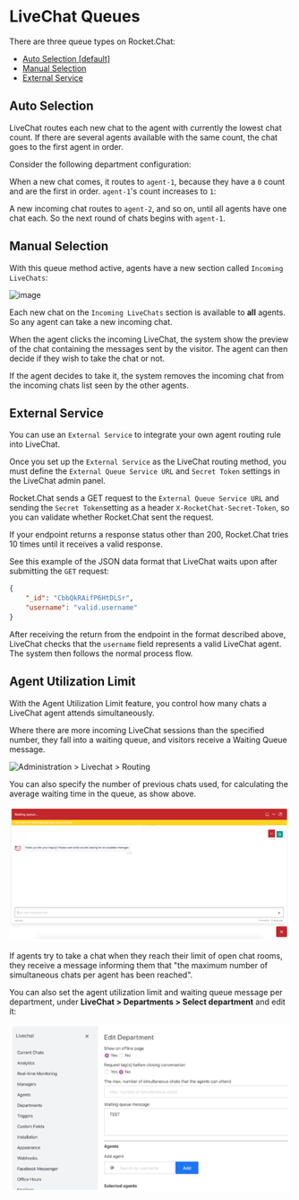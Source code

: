 # LiveChat Queues

There are three queue types on Rocket.Chat:

- [Auto Selection [default]](#auto-selection)
- [Manual Selection](#manual-selection)
- [External Service](#external-service)

## Auto Selection

LiveChat routes each new chat to the agent with currently the lowest chat count. If there are several agents available with the same count, the chat goes to the first agent in order.

Consider the following department configuration:

<!-- ![image](image1.png) -->

When a new chat comes, it routes to `agent-1`, because they have a `0` count and are the first in order. `agent-1`'s count increases to `1`:

<!-- ![image](image2.png) -->

A new incoming chat routes to `agent-2`, and so on, until all agents have one chat each. So the next round of chats begins with `agent-1`.

## Manual Selection

With this queue method active, agents have a new section called `Incoming LiveChats`:

![image](https://cloud.githubusercontent.com/assets/8620042/15939957/a10bb994-2e3f-11e6-81ff-9b5c96046137.png)

Each new chat on the `Incoming LiveChats` section is available to **all** agents. So any agent can
take a new incoming chat.

When the agent clicks the incoming LiveChat, the system show the preview of the chat containing the messages sent by the visitor. The agent can then decide if they wish to take the chat or not.

If the agent decides to take it, the system removes the  incoming chat from the incoming chats list seen by the other agents.

## External Service

You can use an `External Service` to integrate your own agent routing rule into LiveChat.

Once you set up the `External Service` as the LiveChat routing method, you must define the `External Queue Service URL` and `Secret Token` settings in the LiveChat admin panel.

Rocket.Chat sends a GET request to the `External Queue Service URL` and sending the `Secret Token`setting as a header `X-RocketChat-Secret-Token`, so you can validate whether Rocket.Chat sent the request.

If your endpoint returns a response status other than 200, Rocket.Chat tries 10 times until it receives a valid response.

See this example of the JSON data format that LiveChat waits upon after submitting the `GET` request:

```json
{
    "_id": "CbbQkRAifP6HtDLSr",
    "username": "valid.username"
}
```

After receiving the return from the endpoint in the format described above, LiveChat checks that the `username` field represents a valid LiveChat agent. The system then follows the normal process flow.

## Agent Utilization Limit

With the Agent Utilization Limit feature, you control how many chats a LiveChat agent attends simultaneously.

Where there are more incoming LiveChat sessions than the  specified number, they fall into a waiting queue, and visitors receive a Waiting Queue message.

![**Administration > Livechat > Routing**](livechat-queues\agent-limit.png)

You can also specify the number of previous chats used, for calculating the average waiting time in the queue, as show above.

![If all agents reach the limit of current open chat rooms, this is what the visitor sees when placed in the waiting queue](administrator-guides\omnichannel-integrations\livechat-widget\livechat-enterprise\livechat-queues\queue-message.png)

If agents try to take a chat when they reach their limit of open chat rooms, they receive a message informing them that "the maximum number of simultaneous chats per agent has been reached".

You can also set the agent utilization limit and waiting queue message per department, under **LiveChat > Departments > Select department** and edit it:

![image](administrator-guides\omnichannel-integrations\livechat-widget\livechat-enterprise\livechat-queues\department-limit.png)

